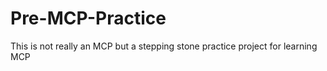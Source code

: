 # Pre-MCP-Practice
This is not really an MCP but a stepping stone practice project for learning MCP
